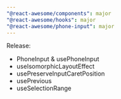 ```yaml
---
"@react-awesome/components": major
"@react-awesome/hooks": major
"@react-awesome/phone-input": major
---
```


Release:

- PhoneInput & usePhoneInput
- useIsomorphicLayoutEffect
- usePreserveInputCaretPosition
- usePrevious
- useSelectionRange
